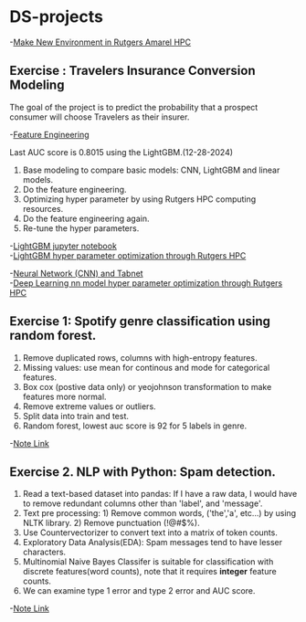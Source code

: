 # DS-projects

 -[Make New Environment in Rutgers Amarel HPC ](set_environment)

## Exercise : Travelers Insurance Conversion Modeling
The goal of the project is to predict the probability that a prospect consumer will choose Travelers as their insurer.

-[Feature Engineering](trav/data_engineering_lightgbm.ipynb)      

Last AUC score is 0.8015 using the LightGBM.(12-28-2024)

1. Base modeling to compare basic models: CNN, LightGBM and linear models.
2. Do the feature engineering.
3. Optimizing hyper parameter by using Rutgers HPC computing resources.   
4. Do the feature engineering again.   
5. Re-tune the hyper parameters.

-[LightGBM jupyter notebook](trav/travelers_lightgbm.ipynb)            
-[LightGBM hyper parameter optimization through Rutgers HPC](trav/amarel/lightgbm_param_opt.txt)      

-[Neural Network (CNN) and Tabnet](trav/trav_neural_network.ipynb)           
-[Deep Learning nn model hyper parameter optimization through Rutgers HPC](trav/amarel/nn_param_opt)          
            


## Exercise 1: Spotify genre classification using random forest.
  1. Remove duplicated rows, columns with high-entropy features.
  2. Missing values: use mean for continous and mode for categorical features.
  3. Box cox (postive data only) or yeojohnson transformation to make features more normal.
  4. Remove extreme values or outliers.
  5. Split data into train and test.
  6. Random forest, lowest auc score is 92 for 5 labels in genre.

 -[Note Link](cl20813_SPOTIFY_GENRE.ipynb)


## Exercise 2. NLP with Python: Spam detection.

  1. Read a text-based dataset into pandas: If I have a raw data, I would have to remove redundant columns other than 'label', and 'message'.
  2. Text pre processing: 1) Remove common words, ('the','a', etc...) by using NLTK library. 2) Remove punctuation (!@#$%).
  3. Use Countervectorizer to convert text into a matrix of token counts.
  4. Exploratory Data Analysis(EDA): Spam messages tend to have lesser characters.
  5. Multinomial Naive Bayes Classifer is suitable for classification with discrete features(word counts), note that it requires **integer** feature counts.
  6. We can examine type 1 error and type 2 error and AUC score.

 -[Note Link](NLP_exercise_scam_detector/NLP_exercise_scam_detector.ipynb)

